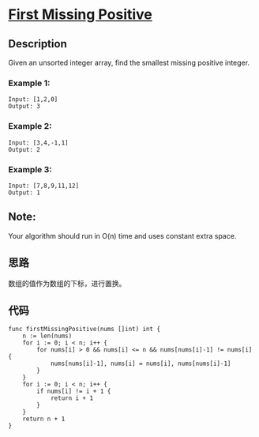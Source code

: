 # [First Missing Positive](https://leetcode-cn.com/problems/first-missing-positive/)

## Description

Given an unsorted integer array, find the smallest missing positive integer.

### Example 1:

````
Input: [1,2,0]
Output: 3
````

### Example 2:

````
Input: [3,4,-1,1]
Output: 2
````

### Example 3:

````
Input: [7,8,9,11,12]
Output: 1
````

## Note:

Your algorithm should run in O(n) time and uses constant extra space.

## 思路

数组的值作为数组的下标，进行置换。

## 代码
````
func firstMissingPositive(nums []int) int {
    n := len(nums)
    for i := 0; i < n; i++ {
        for nums[i] > 0 && nums[i] <= n && nums[nums[i]-1] != nums[i] {
            nums[nums[i]-1], nums[i] = nums[i], nums[nums[i]-1]
        }
    }
    for i := 0; i < n; i++ {
        if nums[i] != i + 1 {
            return i + 1
        }
    }
    return n + 1
}
````

